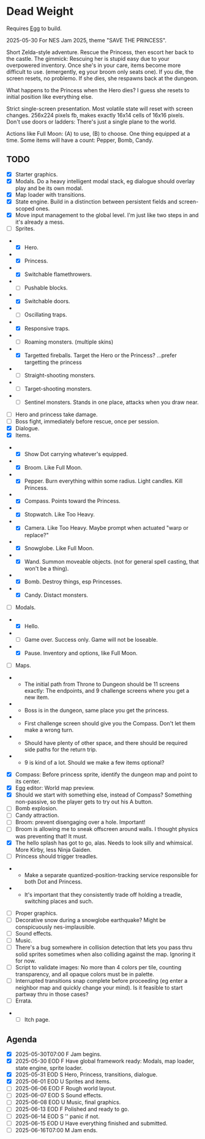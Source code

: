 # Dead Weight

Requires [Egg](https://github.com/aksommerville/egg) to build.

2025-05-30 For NES Jam 2025, theme "SAVE THE PRINCESS".

Short Zelda-style adventure. Rescue the Princess, then escort her back to the castle.
The gimmick: Rescuing her is stupid easy due to your overpowered inventory.
Once she's in your care, items become more difficult to use. (emergently, eg your broom only seats one).
If you die, the screen resets, no problemo.
If she dies, she respawns back at the dungeon.

What happens to the Princess when the Hero dies?
I guess she resets to initial position like everything else.

Strict single-screen presentation. Most volatile state will reset with screen changes.
256x224 pixels fb, makes exactly 16x14 cells of 16x16 pixels.
Don't use doors or ladders: There's just a single plane to the world.

Actions like Full Moon: (A) to use, (B) to choose.
One thing equipped at a time.
Some items will have a count: Pepper, Bomb, Candy.

## TODO

- [x] Starter graphics.
- [x] Modals. Do a heavy intelligent modal stack, eg dialogue should overlay play and be its own modal.
- [x] Map loader with transitions.
- [x] State engine. Build in a distinction between persistent fields and screen-scoped ones.
- [x] Move input management to the global level. I'm just like two steps in and it's already a mess.
- [ ] Sprites.
- - [x] Hero.
- - [x] Princess.
- - [x] Switchable flamethrowers.
- - [ ] Pushable blocks.
- - [x] Switchable doors.
- - [ ] Oscillating traps.
- - [x] Responsive traps.
- - [ ] Roaming monsters. (multiple skins)
- - [x] Targetted fireballs. Target the Hero or the Princess? ...prefer targetting the princess
- - [ ] Straight-shooting monsters.
- - [ ] Target-shooting monsters.
- - [ ] Sentinel monsters. Stands in one place, attacks when you draw near.
- [ ] Hero and princess take damage.
- [ ] Boss fight, immediately before rescue, once per session.
- [x] Dialogue.
- [x] Items.
- - [x] Show Dot carrying whatever's equipped.
- - [x] Broom. Like Full Moon.
- - [x] Pepper. Burn everything within some radius. Light candles. Kill Princess.
- - [x] Compass. Points toward the Princess.
- - [x] Stopwatch. Like Too Heavy.
- - [x] Camera. Like Too Heavy. Maybe prompt when actuated "warp or replace?"
- - [x] Snowglobe. Like Full Moon.
- - [x] Wand. Summon moveable objects. (not for general spell casting, that won't be a thing).
- - [x] Bomb. Destroy things, esp Princesses.
- - [x] Candy. Distact monsters.
- [ ] Modals.
- - [x] Hello.
- - [ ] Game over. Success only. Game will not be loseable.
- - [x] Pause. Inventory and options, like Full Moon.
- [ ] Maps.
- - The initial path from Throne to Dungeon should be 11 screens exactly: The endpoints, and 9 challenge screens where you get a new item.
- - Boss is in the dungeon, same place you get the princess.
- - First challenge screen should give you the Compass. Don't let them make a wrong turn.
- - Should have plenty of other space, and there should be required side paths for the return trip.
- - 9 is kind of a lot. Should we make a few items optional?
- [x] Compass: Before princess sprite, identify the dungeon map and point to its center.
- [x] Egg editor: World map preview.
- [x] Should we start with something else, instead of Compass? Something non-passive, so the player gets to try out his A button.
- [ ] Bomb explosion.
- [ ] Candy attraction.
- [ ] Broom: prevent disengaging over a hole. Important!
- [ ] Broom is allowing me to sneak offscreen around walls. I thought physics was preventing that! It must.
- [x] The hello splash has got to go, alas. Needs to look silly and whimsical. More Kirby, less Ninja Gaiden.
- [ ] Princess should trigger treadles.
- - Make a separate quantized-position-tracking service responsible for both Dot and Princess.
- - It's important that they consistently trade off holding a treadle, switching places and such.
- [ ] Proper graphics.
- [ ] Decorative snow during a snowglobe earthquake? Might be conspicuously nes-implausible.
- [ ] Sound effects.
- [ ] Music.
- [ ] There's a bug somewhere in collision detection that lets you pass thru solid sprites sometimes when also colliding against the map. Ignoring it for now.
- [ ] Script to validate images: No more than 4 colors per tile, counting transparency, and all opaque colors must be in palette.
- [ ] Interrupted transitions snap complete before proceeding (eg enter a neighbor map and quickly change your mind). Is it feasible to start partway thru in those cases?
- [ ] Errata.
- - [ ] Itch page.

## Agenda

- [x] 2025-05-30T07:00 F Jam begins.
- [x] 2025-05-30 EOD   F Have global framework ready: Modals, map loader, state engine, sprite loader.
- [x] 2025-05-31 EOD   S Hero, Princess, transitions, dialogue.
- [x] 2025-06-01 EOD   U Sprites and items.
- [ ] 2025-06-06 EOD   F Rough world layout.
- [ ] 2025-06-07 EOD   S Sound effects.
- [ ] 2025-06-08 EOD   U Music, final graphics.
- [ ] 2025-06-13 EOD   F Polished and ready to go.
- [ ] 2025-06-14 EOD   S '' panic if not.
- [ ] 2025-06-15 EOD   U Have everything finished and submitted.
- [ ] 2025-06-16T07:00 M Jam ends.
